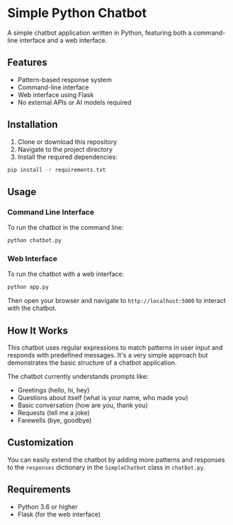 # Simple Python Chatbot

A simple chatbot application written in Python, featuring both a command-line interface and a web interface.

## Features

- Pattern-based response system
- Command-line interface
- Web interface using Flask
- No external APIs or AI models required

## Installation

1. Clone or download this repository
2. Navigate to the project directory
3. Install the required dependencies:

```bash
pip install -r requirements.txt
```

## Usage

### Command Line Interface

To run the chatbot in the command line:

```bash
python chatbot.py
```

### Web Interface

To run the chatbot with a web interface:

```bash
python app.py
```

Then open your browser and navigate to `http://localhost:5000` to interact with the chatbot.

## How It Works

This chatbot uses regular expressions to match patterns in user input and responds with predefined messages. It's a very simple approach but demonstrates the basic structure of a chatbot application.

The chatbot currently understands prompts like:
- Greetings (hello, hi, hey)
- Questions about itself (what is your name, who made you)
- Basic conversation (how are you, thank you)
- Requests (tell me a joke)
- Farewells (bye, goodbye)

## Customization

You can easily extend the chatbot by adding more patterns and responses to the `responses` dictionary in the `SimpleChatbot` class in `chatbot.py`.

## Requirements

- Python 3.6 or higher
- Flask (for the web interface) 